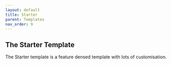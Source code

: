 ```yaml
---
layout: default
title: Starter
parent: Templates
nav_order: 9
---
```

## The Starter Template

The Starter template is a feature densed template with lots of customisation. 